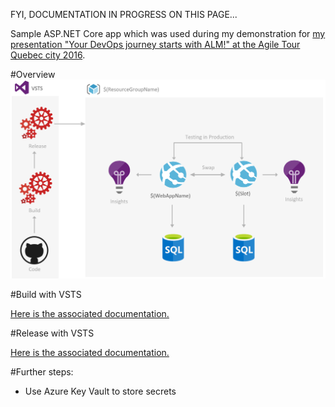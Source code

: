 FYI, DOCUMENTATION IN PROGRESS ON THIS PAGE...

Sample ASP.NET Core app which was used during my demonstration for [my presentation "Your DevOps journey starts with ALM!" at the Agile Tour Quebec city 2016](http://aka.ms/mabenoit-atq2016).

#Overview
![Workflow Overview](/docs/Overview.PNG)

#Build with VSTS

[Here is the associated documentation.](/docs/Build.md)

#Release with VSTS

[Here is the associated documentation.](/docs/Release.md)

#Further steps:
- Use Azure Key Vault to store secrets